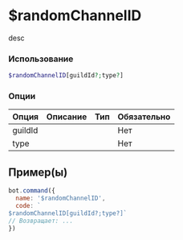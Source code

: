 # $randomChannelID
desc
### Использование
```php
$randomChannelID[guildId?;type?]
```

### Опции

| Опция | Описание | Тип | Обязательно |
|--------|-------------|------|----------|
| guildId |  |  | Нет | 
| type |  |  | Нет | 
## Пример(ы)

```javascript
bot.command({
  name: '$randomChannelID',
  code: `
$randomChannelID[guildId?;type?]`
// Возвращает: ...
})
```